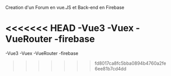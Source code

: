 Creation d'un Forum en vue.JS et Back-end en Firebase

<<<<<<< HEAD
-Vue3 -Vuex -VueRouter -firebase
=======
-Vue3
-Vuex
-VueRouter
-firebase
>>>>>>> fd8017ca8fc5bba0894b4760a2fe6ee81b7cd4dd
